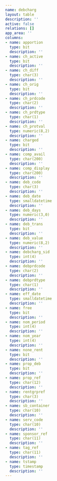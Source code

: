 ```yaml
---
name: debcharg
layout: table
description: ''
active: false
relations: []
app_area: ''
columns:
- name: apportion
  type: bit
  description: ''
- name: ch_active
  type: bit
  description: ''
- name: ch_diff
  type: char(3)
  description: ''
- name: ch_orig
  type: bit
  description: ''
- name: ch_prdcode
  type: char(2)
  description: ''
- name: ch_prdtype
  type: char(1)
  description: ''
- name: ch_protval
  type: numeric(8,2)
  description: ''
- name: charged
  type: bit
  description: ''
- name: comp_avail
  type: char(200)
  description: ''
- name: comp_display
  type: char(200)
  description: ''
- name: deb_code
  type: char(3)
  description: ''
- name: deb_date
  type: smalldatetime
  description: ''
- name: deb_days
  type: numeric(3,0)
  description: ''
- name: deb_trans
  type: bit
  description: ''
- name: deb_value
  type: numeric(8,2)
  description: ''
- name: debcharg_sid
  type: int(4)
  description: ''
- name: debprdcode
  type: char(2)
  description: ''
- name: debprdtype
  type: char(1)
  description: ''
- name: eff_date
  type: smalldatetime
  description: ''
- name: free
  type: bit
  description: ''
- name: nom_period
  type: int(4)
  description: ''
- name: nom_year
  type: int(4)
  description: ''
- name: none_rent
  type: bit
  description: ''
- name: prop_deb
  type: bit
  description: ''
- name: prop_ref
  type: char(12)
  description: ''
- name: rentgrpref
  type: char(3)
  description: ''
- name: sb_container
  type: char(10)
  description: ''
- name: serv_code
  type: char(10)
  description: ''
- name: sponsor_ref
  type: char(11)
  description: ''
- name: tag_ref
  type: char(11)
  description: ''
- name: tstamp
  type: timestamp
  description: ''
---
```


